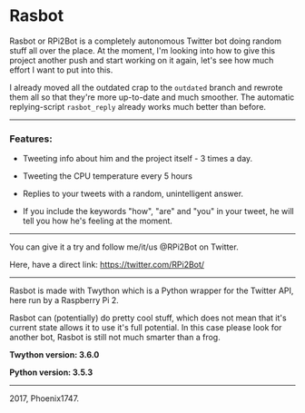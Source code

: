 # Rasbot
Rasbot or RPi2Bot is a completely autonomous Twitter bot doing random stuff all over the place. At the moment, I'm looking into how to give this project another push and start working on it again, let's see how much effort I want to put into this.

I already moved all the outdated crap to the ```outdated``` branch and rewrote them all so that they're more up-to-date and much smoother. The automatic replying-script ```rasbot_reply``` already works much better than before.

---

### Features:

* Tweeting info about him and the project itself - 3 times a day.

* Tweeting the CPU temperature every 5 hours

* Replies to your tweets with a random, unintelligent answer.

* If you include the keywords "how", "are" and "you" in your tweet, he will tell you how he's feeling at the moment.

---

You can give it a try and follow me/it/us @RPi2Bot on Twitter.

Here, have a direct link: https://twitter.com/RPi2Bot/

---

Rasbot is made with Twython which is a Python wrapper for the Twitter API, here run by a Raspberry Pi 2.

Rasbot can (potentially) do pretty cool stuff, which does not mean that it's current state allows it to use it's full potential. In this case please look for another bot, Rasbot is still not much smarter than a frog.


**Twython version: 3.6.0**

**Python version: 3.5.3**

---

2017, Phoenix1747.
